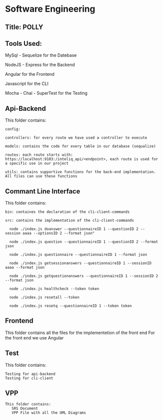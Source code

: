 # **Software Engineering**

## Title: POLLY

## **Tools Used:**

MySql - Sequelize for the Datebase

NodeJS - Express for the Backend

Angular for the Frontend

Javascript for the CLI

Mocha - Chai - SuperTest for the Testing



## Api-Backend

  This folder contains: 

    config:

    controllers: for every route we have used a controller to execute

    models: contains the code for every table in our database (sequalize)

    routes: each route starts with: https://localhost:9103:/inteliq_api/<endpoint>, each route is used for a specific use in our project

    utils: contains supportive functions for the back-end implementation. All files can use these functions

  
## Commant Line Interface
  
  This folder contains:
    
    bin: containes the declaration of the cli-client-commands
    
    src: contains the implementation of the cli-client-commands
    
      node ./index.js doanswer --questionnaireID 1 --questionID 2 --session aaaa --optionsID 2 --format json"
      
      node ./index.js question --questionnaireID 1 --questionID 2 --format json
      
      node ./index.js questionnaire --questionnaireID 1 --format json
      
      node ./index.js getsessionanswers --questionnaireID 1 --sessionID aaaa --format json
      
      node ./index.js getquestionanswers --questionnaireID 1 --sessionID 2 --format json
      
      node ./index.js healthcheck --token token
      
      node ./index.js resetall --token 
      
      node ./index.js resetq --questionnaireID 1 --token token
      
      
      
      
    
 ## Frontend
  This folder contains all the files for the implementetion of the front end
  For the front end we use Angular
 
 
 ## Test
  
   This folder contains:
   
    Testing for api-backend 
    Testing for cli-client
    
  ## VPP
    This folder contains:
       SRS Document
       VPP File with all the UML Diagrams
    
    
    
    

  
